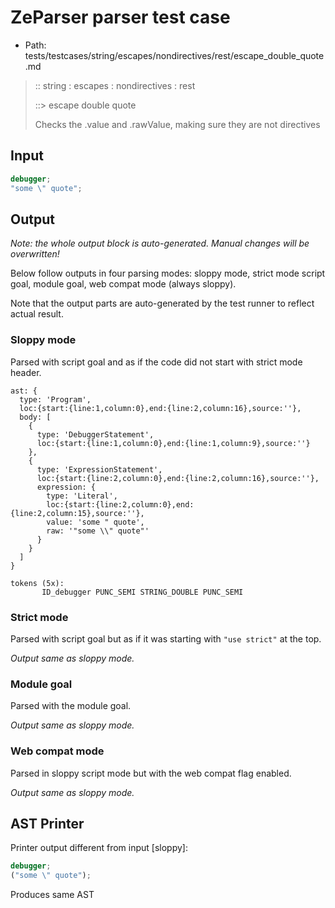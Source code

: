 # ZeParser parser test case

- Path: tests/testcases/string/escapes/nondirectives/rest/escape_double_quote.md

> :: string : escapes : nondirectives : rest
>
> ::> escape double quote
>
> Checks the .value and .rawValue, making sure they are not directives

## Input

`````js
debugger;
"some \" quote";
`````

## Output

_Note: the whole output block is auto-generated. Manual changes will be overwritten!_

Below follow outputs in four parsing modes: sloppy mode, strict mode script goal, module goal, web compat mode (always sloppy).

Note that the output parts are auto-generated by the test runner to reflect actual result.

### Sloppy mode

Parsed with script goal and as if the code did not start with strict mode header.

`````
ast: {
  type: 'Program',
  loc:{start:{line:1,column:0},end:{line:2,column:16},source:''},
  body: [
    {
      type: 'DebuggerStatement',
      loc:{start:{line:1,column:0},end:{line:1,column:9},source:''}
    },
    {
      type: 'ExpressionStatement',
      loc:{start:{line:2,column:0},end:{line:2,column:16},source:''},
      expression: {
        type: 'Literal',
        loc:{start:{line:2,column:0},end:{line:2,column:15},source:''},
        value: 'some " quote',
        raw: '"some \\" quote"'
      }
    }
  ]
}

tokens (5x):
       ID_debugger PUNC_SEMI STRING_DOUBLE PUNC_SEMI
`````

### Strict mode

Parsed with script goal but as if it was starting with `"use strict"` at the top.

_Output same as sloppy mode._

### Module goal

Parsed with the module goal.

_Output same as sloppy mode._

### Web compat mode

Parsed in sloppy script mode but with the web compat flag enabled.

_Output same as sloppy mode._

## AST Printer

Printer output different from input [sloppy]:

````js
debugger;
("some \" quote");
````

Produces same AST
